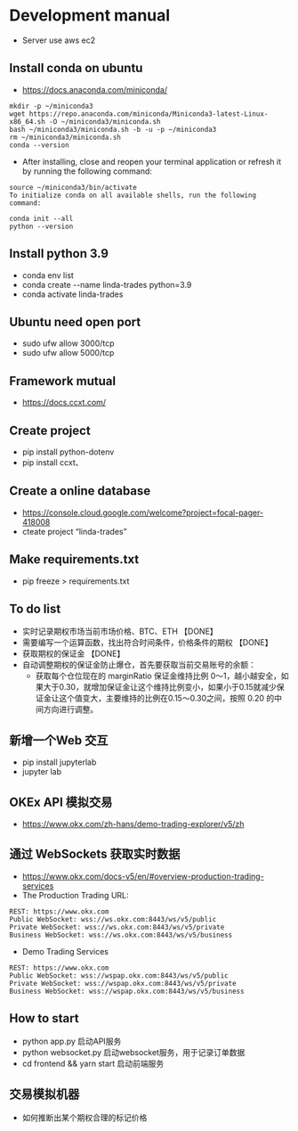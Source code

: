 # Development manual
* Server use aws ec2

## Install conda on ubuntu
* https://docs.anaconda.com/miniconda/
```
mkdir -p ~/miniconda3
wget https://repo.anaconda.com/miniconda/Miniconda3-latest-Linux-x86_64.sh -O ~/miniconda3/miniconda.sh
bash ~/miniconda3/miniconda.sh -b -u -p ~/miniconda3
rm ~/miniconda3/miniconda.sh
conda --version

```
* After installing, close and reopen your terminal application or refresh it by running the following command:
```
source ~/miniconda3/bin/activate
To initialize conda on all available shells, run the following command:

conda init --all
python --version
```

## Install python 3.9
* conda env list
* conda create --name linda-trades python=3.9
* conda activate linda-trades

## Ubuntu need open  port
* sudo ufw allow 3000/tcp
* sudo ufw allow 5000/tcp

## Framework mutual
* https://docs.ccxt.com/

## Create project 
* pip install python-dotenv
* pip install ccxt、

## Create a online database
* https://console.cloud.google.com/welcome?project=focal-pager-418008
* cteate project “linda-trades”

## Make requirements.txt
* pip freeze > requirements.txt

## To do list
* 实时记录期权市场当前市场价格、BTC、ETH 【DONE】
* 需要编写一个运算函数，找出符合时间条件，价格条件的期权 【DONE】
* 获取期权的保证金 【DONE】
* 自动调整期权的保证金防止爆仓，首先要获取当前交易账号的余额：
    - 获取每个仓位现在的 marginRatio 保证金维持比例 0～1，越小越安全，如果大于0.30，就增加保证金让这个维持比例变小，如果小于0.15就减少保证金让这个值变大，主要维持的比例在0.15～0.30之间，按照 0.20 的中间方向进行调整。

## 新增一个Web 交互
* pip install jupyterlab
* jupyter lab

## OKEx API 模拟交易
* https://www.okx.com/zh-hans/demo-trading-explorer/v5/zh

## 通过 WebSockets 获取实时数据
* https://www.okx.com/docs-v5/en/#overview-production-trading-services
* The Production Trading URL:
```
REST: https://www.okx.com
Public WebSocket: wss://ws.okx.com:8443/ws/v5/public
Private WebSocket: wss://ws.okx.com:8443/ws/v5/private
Business WebSocket: wss://ws.okx.com:8443/ws/v5/business
```

* Demo Trading Services
```
REST: https://www.okx.com
Public WebSocket: wss://wspap.okx.com:8443/ws/v5/public
Private WebSocket: wss://wspap.okx.com:8443/ws/v5/private
Business WebSocket: wss://wspap.okx.com:8443/ws/v5/business
```

## How to start 
* python app.py 启动API服务
* python websocket.py 启动websocket服务，用于记录订单数据
* cd frontend && yarn start 启动前端服务


## 交易模拟机器
* 如何推断出某个期权合理的标记价格

